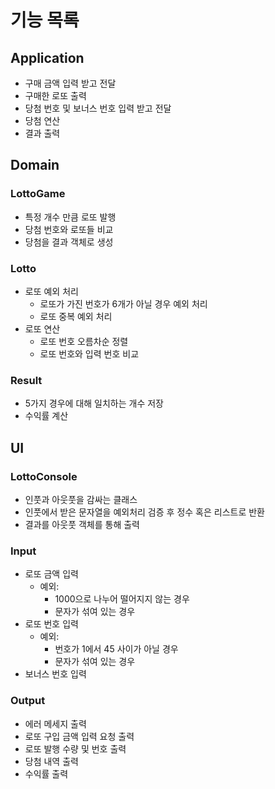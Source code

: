# 기능 목록

## Application
- 구매 금액 입력 받고 전달
- 구매한 로또 출력
- 당첨 번호 및 보너스 번호 입력 받고 전달
- 당첨 연산
- 결과 출력

## Domain

### LottoGame
- 특정 개수 만큼 로또 발행
- 당첨 번호와 로또들 비교
- 당첨을 결과 객체로 생성

### Lotto
- 로또 예외 처리
    - 로또가 가진 번호가 6개가 아닐 경우 예외 처리
    - 로또 중복 예외 처리
- 로또 연산
    - 로또 번호 오름차순 정렬
    - 로또 번호와 입력 번호 비교
### Result
- 5가지 경우에 대해 일치하는 개수 저장
- 수익률 계산

## UI
### LottoConsole
- 인풋과 아웃풋을 감싸는 클래스
- 인풋에서 받은 문자열을 예외처리 검증 후 정수 혹은 리스트로 반환
- 결과를 아웃풋 객체를 통해 출력
### Input
- 로또 금액 입력
    - 예외:
        - 1000으로 나누어 떨어지지 않는 경우
        - 문자가 섞여 있는 경우
- 로또 번호 입력
    - 예외:
        - 번호가 1에서 45 사이가 아닐 경우
        - 문자가 섞여 있는 경우
- 보너스 번호 입력
    
### Output
- 에러 메세지 출력
- 로또 구입 금액 입력 요청 출력
- 로또 발행 수량 및 번호 출력
- 당첨 내역 출력
- 수익률 출력